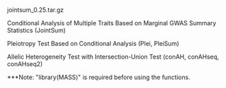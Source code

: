 jointsum_0.25.tar.gz

Conditional Analysis of Multiple Traits Based on Marginal GWAS Summary Statistics (JointSum)

Pleiotropy Test Based on Conditional Analysis (Plei, PleiSum)

Allelic Heterogeneity Test with Intersection-Union Test (conAH, conAHseq, conAHseq2)


***Note: "library(MASS)" is required before using the functions.
